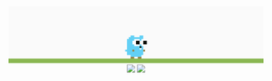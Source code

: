 
<p align="center">
<img src="https://github.com/mo1ein/mo1ein/blob/master/gifs/g.gif?raw=true"/>
<br />
  <img height="150em" src="https://github-readme-stats-eight-theta.vercel.app/api?username=mo1ein&show_icons=true&theme=nord&include_all_commits=true&count_private=true"/>
  <img height="150em" src="https://github-readme-stats-eight-theta.vercel.app/api/top-langs/?username=mo1ein&layout=compact&langs_count=8&theme=nord"/>
</p>
